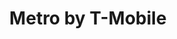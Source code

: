 ---
title: "Metro by T-Mobile"
url: /phoenix/metro-by-t-mobile-west-thomas-road-2/
shop: mobile phone
---